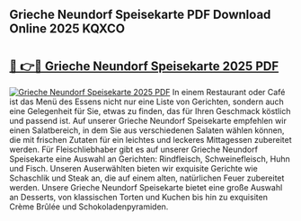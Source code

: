 ## Grieche Neundorf Speisekarte PDF Download Online 2025 KQXCO

# <h2><a href="http://gcc24v0.nevu.top/?p=Grieche+Neundorf+Speisekarte">🔗 👉🔴 Grieche Neundorf Speisekarte 2025 PDF</a></h2>

[![Grieche Neundorf Speisekarte 2025 PDF](https://i.imgur.com/dBaPXMq.png)](http://gcc24v0.nevu.top/?p=Grieche+Neundorf+Speisekarte)
In einem Restaurant oder Café ist das Menü des Essens nicht nur eine Liste von Gerichten, sondern auch eine Gelegenheit für Sie, etwas zu finden, das für Ihren Geschmack köstlich und passend ist. Auf unserer Grieche Neundorf Speisekarte empfehlen wir einen Salatbereich, in dem Sie aus verschiedenen Salaten wählen können, die mit frischen Zutaten für ein leichtes und leckeres Mittagessen zubereitet werden. Für Fleischliebhaber gibt es auf unserer Grieche Neundorf Speisekarte eine Auswahl an Gerichten: Rindfleisch, Schweinefleisch, Huhn und Fisch. Unseren Auserwählten bieten wir exquisite Gerichte wie Schaschlik und Steak an, die auf einem alten, natürlichen Feuer zubereitet werden. Unsere Grieche Neundorf Speisekarte bietet eine große Auswahl an Desserts, von klassischen Torten und Kuchen bis hin zu exquisiten Crème Brûlée und Schokoladenpyramiden.
